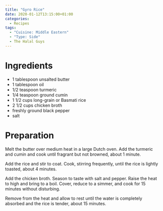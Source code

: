 ```yaml
---
title: "Gyro Rice"
date: 2020-01-12T13:15:00+01:00
categories:
  - Recipes
tags:
  - "Cuisine: Middle Eastern"
  - "Type: Side"
  - The Halal Guys
---
```


# Ingredients

* 1 tablespoon unsalted butter
* 1 tablespoon oil
* 1/2 teaspoon turmeric
* 1/4 teaspoon ground cumin
* 1 1/2 cups long-grain or Basmati rice
* 2 1/2 cups chicken broth
* freshly ground black pepper
* salt

# Preparation

Melt the butter over medium heat in a large Dutch oven. Add the turmeric and cumin and cook until fragrant but not browned, about 1 minute.

Add the rice and stir to coat. Cook, stirring frequently, until the rice is lightly toasted, about 4 minutes.

Add the chicken broth. Season to taste with salt and pepper. Raise the heat to high and bring to a boil. Cover, reduce to a simmer, and cook for 15 minutes without disturbing.

Remove from the heat and allow to rest until the water is completely absorbed and the rice is tender, about 15 minutes.
